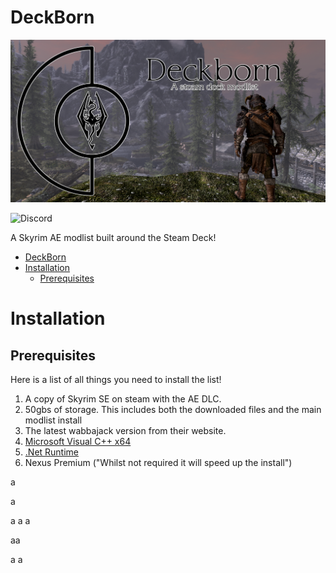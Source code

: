 # DeckBorn

![Deckborn](https://github.com/Pentonize/DeckBorn/blob/main/Deckborn.png)

![Discord](https://img.shields.io/discord/714478891602935819?logo=discord&logoColor=white&link=https%3A%2F%2Fdiscord.gg%2FKYgU4zbEZd)

A Skyrim AE modlist built around the Steam Deck!

- [DeckBorn](#deckborn)
- [Installation](#installation)
  - [Prerequisites](#prerequisites)



# Installation

## Prerequisites
Here is a list of all things you need to install the list!

1. A copy of Skyrim SE on steam with the AE DLC.
2. 50gbs of storage. This includes both the downloaded files and the main modlist install
3. The latest wabbajack version from their website. 
4. [Microsoft Visual C++ x64](https://aka.ms/vs/17/release/vc_redist.x64.exe)
5. [.Net Runtime](https://dotnet.microsoft.com/en-us/download/dotnet/8.0/runtime)
6. Nexus Premium ("Whilst not required it will speed up the install")



a


a

a
a
a



aa


a
a
